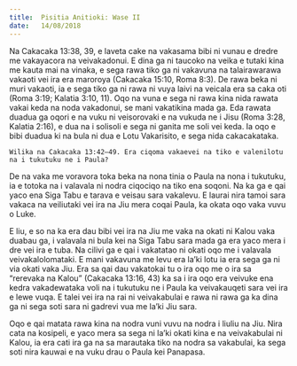 ```yaml
---
title:  Pisitia Anitioki: Wase II
date:   14/08/2018
---
```


Na Cakacaka 13:38, 39, e laveta cake na vakasama bibi ni vunau e dredre me vakayacora na veivakadonui. E dina ga ni taucoko na veika e tutaki kina me kauta mai na vinaka, e sega rawa tiko ga ni vakavuna na talairawarawa vakaoti vei ira era maroroya (Cakacaka 15:10, Roma 8:3). De rawa beka ni muri vakaoti, ia e sega tiko ga ni rawa ni vuya laivi na veicala era sa caka oti (Roma 3:19; Kalatia 3:10, 11). Oqo na vuna e sega ni rawa kina nida rawata vakai keda na noda vakadonui, se mani vakatikina mada ga. Eda rawata duadua ga oqori e na vuku ni veisorovaki e na vukuda ne i Jisu (Roma 3:28, Kalatia 2:16), e dua na i solisoli e sega ni ganita me soli vei keda. Ia oqo e bibi duadua ki na bula ni dua e Lotu Vakarisito, e sega nida cakacakataka.

`Wilika na Cakacaka 13:42–49. Era ciqoma vakaevei na tiko e valenilotu na i tukutuku ne i Paula?`

De na vaka me voravora toka beka na nona tinia o Paula na nona i tukutuku, ia e totoka na i valavala ni nodra ciqociqo na tiko ena soqoni. Na ka ga e qai yaco ena Siga Tabu e tarava e veisau sara vakalevu. E laurai nira tamoi sara vakaca na veiliutaki vei ira na Jiu mera coqai Paula, ka okata oqo vaka vuvu o Luke.

E liu, e so na ka era dau bibi vei ira na Jiu me vaka na okati ni Kalou vaka duabau ga, i valavala ni bula kei na Siga Tabu sara mada ga era yaco mera i dre vei ira e tuba. Na cilivi ga e qai i vakatatao ni okati oqo me i valavala veivakalolomataki. E mani vakavuna me levu era la’ki lotu ia era sega ga ni via okati vaka Jiu. Era sa qai dau vakatokai tu o ira oqo me o ira sa “rerevaka na Kalou” (Cakacaka 13:16, 43) ka sa i ira oqo era veivuke ena kedra vakadewataka voli na i tukutuku ne i Paula ka veivakauqeti sara vei ira e lewe vuqa. E talei vei ira na rai ni veivakabulai e rawa ni rawa ga ka dina ga ni sega soti sara ni gadrevi vua me la’ki Jiu sara.

Oqo e qai matata rawa kina na nodra vuni vuvu na nodra i liuliu na Jiu. Nira cata na kosipeli, e yaco mera sa sega ni la’ki okati kina e na veivakabulai ni Kalou, ia era cati ira ga na sa marautaka tiko na nodra sa vakabulai, ka sega soti nira kauwai e na vuku drau o Paula kei Panapasa.
